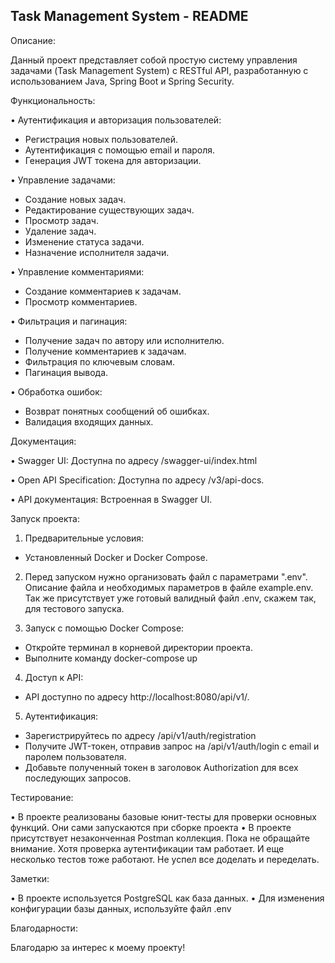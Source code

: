 ## Task Management System - README

Описание:

Данный проект представляет собой простую систему управления задачами (Task Management System) с RESTful API, разработанную с использованием Java, Spring Boot и Spring Security.

Функциональность:

• Аутентификация и авторизация пользователей:
* Регистрация новых пользователей.
* Аутентификация с помощью email и пароля.
* Генерация JWT токена для авторизации.

• Управление задачами:
* Создание новых задач.
* Редактирование существующих задач.
* Просмотр задач.
* Удаление задач.
* Изменение статуса задачи.
* Назначение исполнителя задачи.

• Управление комментариями:
* Создание комментариев к задачам.
* Просмотр комментариев.

• Фильтрация и пагинация:
* Получение задач по автору или исполнителю.
* Получение комментариев к задачам.
* Фильтрация по ключевым словам.
* Пагинация вывода.

• Обработка ошибок:
* Возврат понятных сообщений об ошибках.
* Валидация входящих данных.

Документация:

• Swagger UI: Доступна по адресу /swagger-ui/index.html

• Open API Specification: Доступна по адресу /v3/api-docs.

• API документация: Встроенная в Swagger UI.

Запуск проекта:

1. Предварительные условия:
- Установленный Docker и Docker Compose.

2. Перед запуском нужно организовать файл с параметрами ".env". Описание файла и необходимых параметров в файле example.env. Так же присутствует уже готовый валидный файл .env, скажем так, для тестового запуска.

3. Запуск с помощью Docker Compose:
- Откройте терминал в корневой директории проекта.
- Выполните команду docker-compose up

4. Доступ к API:
- API доступно по адресу http://localhost:8080/api/v1/.

5. Аутентификация:
- Зарегистрируйтесь по адресу /api/v1/auth/registration  
- Получите JWT-токен, отправив запрос на /api/v1/auth/login с email и паролем пользователя.
- Добавьте полученный токен в заголовок Authorization для всех последующих запросов.

Тестирование:

• В проекте реализованы базовые юнит-тесты для проверки основных функций. Они сами запускаются при сборке проекта
• В проекте присутствует незаконченная Postman коллекция. Пока не обращайте внимание. Хотя проверка аутентификации там работает. И еще несколько тестов тоже работают. Не успел все доделать и переделать.

Заметки:

• В проекте используется PostgreSQL как база данных.
• Для изменения конфигурации базы данных, используйте файл .env

Благодарности:

Благодарю за интерес к моему проекту!